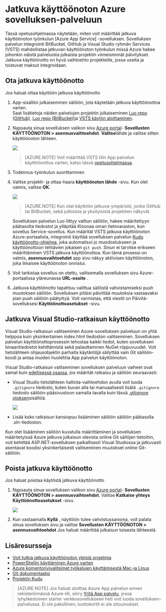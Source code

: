 <properties
    pageTitle="Jatkuva käyttöönoton Azure App palveluun | Microsoft Azure"
    description="Opettele käyttöön jatkuva käyttöönoton Azure-sovelluksen palveluun."
    services="app-service"
    documentationCenter=""
    authors="dariagrigoriu"
    manager="wpickett"
    editor="mollybos"/>

<tags
    ms.service="app-service"
    ms.workload="na"
    ms.tgt_pltfrm="na"
    ms.devlang="na"
    ms.topic="article"
    ms.date="10/28/2016"
    ms.author="dariagrigoriu"/>
    
# <a name="continuous-deployment-to-azure-app-service"></a>Jatkuva käyttöönoton Azure sovelluksen-palveluun

Tässä opetusohjelmassa näytetään, miten voit määrittää jatkuva käyttöönoton työnkulun [Azure App Service] -sovelluksen. Sovelluksen palvelun integrointi BitBucket, GitHub ja Visual Studio ryhmän Services (VSTS) mahdollistaa jatkuvan käyttöönoton työnkulun missä Azure hakee johonkin näistä palveluista julkaista projektin viimeisimmät päivitykset. Jatkuva käyttöönotto on hyvä vaihtoehto projekteille, jossa useita ja toistuvat maksut integroidaan.

## <a name="overview"></a>Ota jatkuva käyttöönotto

Jos haluat ottaa käyttöön jatkuva käyttöönotto 

1. App-sisällön julkaiseminen säilöön, jota käytetään jatkuva käyttöönottoa varten.  
    Saat lisätietoja näiden palvelujen projektin julkaiseminen [Luo repo (GitHub)], [Luo repo (BitBucket)]ja [VSTS käytön aloittaminen].

2. Napsauta sinua sovelluksen valikon sivu [Azure portal]- **Sovellusten KÄYTTÖÖNOTON > asennusvaihtoehdot**. **Valitse**lähde ja valitse sitten käyttöönoton lähteen.  

    ![](./media/app-service-continuous-deployment/cd_options.png)
    
    > [AZURE.NOTE] Voit määrittää VSTS tilin App palvelun käyttöönottoa varten, katso tässä [opetusohjelmassa](https://github.com/projectkudu/kudu/wiki/Setting-up-a-VSTS-account-so-it-can-deploy-to-a-Web-App).
    
3. Todennus-työnkulun suorittaminen 

4. Valitse projekti- ja ottaa-haara **käyttöönoton lähde** -sivu. Kun olet valmis, valitse **OK**.
  
    ![](./media/app-service-continuous-deployment/github_option.png)

    > [AZURE.NOTE] Kun otat käyttöön jatkuva-ympäristö, jonka GitHub tai BitBucket, sekä julkisista ja yksityisistä projektien näkyvät.

    Sovelluksen palvelun Luo liittyy valitun säilöön, hakee määritettyyn päätasolta tiedostot ja ylläpitää Kloonaa oman tietovaraston, kun sovellus Service-sovellus. Kun määrität VSTS jatkuva käyttöönoton Azure-portaalista, integrointi käyttää sovelluksen palvelun [Kudu käyttöönotto-ohjelma](https://github.com/projectkudu/kudu/wiki), joka automatisoi jo muodostukseen ja käyttöönottoon tehtävien jokaisen `git push`. Sinun ei tarvitse erikseen määrittäminen VSTS jatkuva käyttöönottoa. Kun tämä prosessi on valmis, **asennusvaihtoehdot** app sivu näkyy aktiivisen käyttöönoton, joka ilmaisee käyttöönoton onnistui.

5. Voit tarkistaa sovellus on otettu, valitsemalla sovelluksen sivu Azure-portaalissa yläreunassa **URL-osoite** . 

6. Jatkuva käyttöönotto tapahtuu valittua säilöstä vahvistamiseksi push muutoksen säilöön. Sovelluksen pitäisi päivittää muutoksia vastaavaksi pian push säilöön päätyttyä. Voit varmistaa, että viestit on Päivitä-sovelluksesi **Käyttöönottoasetukset** -sivu.

## <a name="VSsolution"></a>Jatkuva Visual Studio-ratkaisun käyttöönotto 

Visual Studio-ratkaisun valitseminen Azure-sovelluksen palveluun on yhtä helppoa kuin yksinkertainen index.html tiedoston valitseminen. Sovelluksen palvelun käyttöönottoprosessin tehostaa kaikki tiedot, kuten sovelluksen binaaritiedostot kehittämistä sekä palauttaminen NuGet riippuvuudet. Voit tietolähteen ohjausobjektin parhaita käytäntöjä säilyttää vain Git säilöön-koodi ja antaa muiden huolehtia App palvelun käyttöönoton.

Visual Studio-ratkaisun valitseminen sovelluksen palveluun vaiheet ovat samat kuin [edellisessä osassa](#overview), jos määrität ratkaisu ja säilöön seuraavasti:

-   Visual Studio tietolähteen hallinta-vaihtoehdon avulla voit luoda `.gitignore` tiedosto, kuten kuvan alla tai manuaalisesti lisätä `.gitignore` tiedosto säilöön-pääsivustoon samalla tavalla kuin tässä [.gitignore otoksen](https://github.com/github/gitignore/blob/master/VisualStudio.gitignore)sisältöä. 

    ![](./media/app-service-continuous-deployment/VS_source_control.png)
 
-   Lisää koko ratkaisun kansiopuu lisääminen säilöön säilöön päätasolla .sln-tiedoston.

Kun olet lisääminen säilöön kuvatulla määrittäminen ja sovelluksen määritetyissä Azure jatkuva julkaisun olevista online Git säilöjen tietoihin, voit kehittää ASP.NET-sovelluksen paikallisesti Visual Studiossa ja jatkuvasti asentavat koodisi yksinkertaisesti valitseminen muutokset online Git-säilöön.

## <a name="disableCD"></a>Poista jatkuva käyttöönotto

Jos haluat poistaa käytöstä jatkuva käyttöönotto 

1. Napsauta sinua sovelluksen valikon sivu [Azure portal]- **Sovellusten KÄYTTÖÖNOTON > asennusvaihtoehdot**. Valitse **Katkaise yhteys** **Käyttöönottoasetukset** -sivu.

    ![](./media/app-service-continuous-deployment/cd_disconnect.png)    

2. Kun vastaamalla **Kyllä** , näyttöön tulee vahvistussanoma, voit palata sinua sovelluksen sivu ja valitse **Sovellusten KÄYTTÖÖNOTON > asennusvaihtoehdot** Jos haluat määrittää julkaisun toisesta lähteestä.

## <a name="additional-resources"></a>Lisäresursseja

* [Voit tutkia jatkuva käyttöönoton yleisiä ongelmia](https://github.com/projectkudu/kudu/wiki/Investigating-continuous-deployment)
* [PowerShellin käyttäminen Azure varten]
* [Azure komentorivivalitsimet työkalujen käyttämisestä Mac-ja Linux]
* [Git dokumentaatio]
* [Projektin Kudu](https://github.com/projectkudu/kudu/wiki)

>[AZURE.NOTE] Jos haluat aloittaa Azure App palvelun ennen rekisteröimässä Azure-tili, siirry [Yritä App palvelu](http://go.microsoft.com/fwlink/?LinkId=523751), jossa lyhytkestoinen starter verkkosovellukseen heti voit luoda sovelluksen-palvelussa. Ei ole pakollinen; luottokortit ei ole sitoumukset.

[Azure sovelluksen-palvelu]: https://azure.microsoft.com/en-us/documentation/articles/app-service-changes-existing-services/ 
[Azure portal]: https://portal.azure.com
[VSTS Portal]: https://www.visualstudio.com/en-us/products/visual-studio-team-services-vs.aspx
[Installing Git]: http://git-scm.com/book/en/Getting-Started-Installing-Git
[PowerShellin käyttäminen Azure varten]: ../articles/powershell-install-configure.md
[Azure komentorivivalitsimet työkalujen käyttämisestä Mac-ja Linux]: ../articles/xplat-cli-install.md
[Git dokumentaatio]: http://git-scm.com/documentation

[Luo repo (GitHub)]: https://help.github.com/articles/create-a-repo
[Luo repo (BitBucket)]: https://confluence.atlassian.com/display/BITBUCKET/Create+an+Account+and+a+Git+Repo
[VSTS käytön aloittaminen]: https://www.visualstudio.com/get-started/overview-of-get-started-tasks-vs
[Continuous delivery to Azure using Visual Studio Team Services]: ../articles/cloud-services/cloud-services-continuous-delivery-use-vso.md
